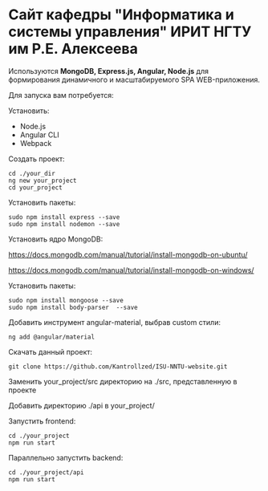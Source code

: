 # Сайт кафедры "Информатика и системы управления" ИРИТ НГТУ им Р.Е. Алексеева

Используются **MongoDB, Express.js, Angular, Node.js** для формирования динамичного и масштабируемого SPA WEB-приложения.

Для запуска вам потребуется:

Установить:
 - Node.js
 - Angular CLI
 - Webpack

Создать проект:
```
cd ./your_dir
ng new your_project
cd your_project
```
Установить пакеты:
```
sudo npm install express --save
sudo npm install nodemon --save
```
Установить ядро MongoDB:

https://docs.mongodb.com/manual/tutorial/install-mongodb-on-ubuntu/

https://docs.mongodb.com/manual/tutorial/install-mongodb-on-windows/

Установить пакеты:
```
sudo npm install mongoose --save
sudo npm install body-parser  --save
```

Добавить инструмент angular-material, выбрав custom стили:
```
ng add @angular/material
```
Скачать данный проект:
```
git clone https://github.com/Kantrollzed/ISU-NNTU-website.git
```

Заменить your_project/src директорию на ./src, представленную в проекте

Добавить директорию ./api в your_project/



Запустить frontend:
```
cd ./your_project
npm run start
```
Параллельно запустить backend:
```
cd ./your_project/api
npm run start
```
